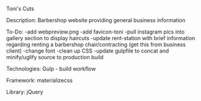 Toni's Cuts

Description: Barbershop website providing general business information

To-Do:
-add webpreview.png
-add favicon-toni
-pull instagram pics into gallery section to display haircuts
-update rent-station with brief information regarding renting a barbershop chair/contracting (get this from business client)
-change font
-clean up CSS
-update gulpfile to concat and minify/uglify source to production build

Technologies:
Gulp - build workflow

Framework:
materializecss

Library:
jQuery

